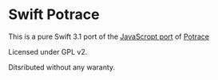 # Swift Potrace

This is a pure Swift 3.1 port of the [JavaScropt port](https://github.com/kilobtye/potrace) of [Potrace](http://potrace.sourceforge.net) 

Licensed under GPL v2.

Ditsributed  without any waranty.
